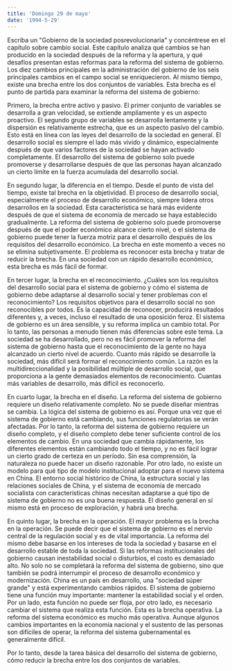 ```yaml
---
title: 'Domingo 29 de mayo'
date: '1994-5-29'
---
```


Escriba un "Gobierno de la sociedad posrevolucionaria" y concéntrese en el capítulo sobre cambio social. Este capítulo analiza qué cambios se han producido en la sociedad después de la reforma y la apertura, y qué desafíos presentan estas reformas para la reforma del sistema de gobierno. Los diez cambios principales en la administración del gobierno de los seis principales cambios en el campo social se enriquecieron. Al mismo tiempo, existe una brecha entre los dos conjuntos de variables. Esta brecha es el punto de partida para examinar la reforma del sistema de gobierno:

Primero, la brecha entre activo y pasivo. El primer conjunto de variables se desarrolla a gran velocidad, se extiende ampliamente y es un aspecto proactivo. El segundo grupo de variables se desarrolla lentamente y la dispersión es relativamente estrecha, que es un aspecto pasivo del cambio. Esto está en línea con las leyes del desarrollo de la sociedad en general. El desarrollo social es siempre el lado más vívido y dinámico, especialmente después de que varios factores de la sociedad se hayan activado completamente. El desarrollo del sistema de gobierno solo puede promoverse y desarrollarse después de que las personas hayan alcanzado un cierto límite en la fuerza acumulada del desarrollo social.

En segundo lugar, la diferencia en el tiempo. Desde el punto de vista del tiempo, existe tal brecha en la objetividad. El proceso de desarrollo social, especialmente el proceso de desarrollo económico, siempre lidera otros desarrollos en la sociedad. Esta característica se hará más evidente después de que el sistema de economía de mercado se haya establecido gradualmente. La reforma del sistema de gobierno solo puede promoverse después de que el poder económico alcance cierto nivel, o el sistema de gobierno puede tener la fuerza motriz para el desarrollo después de los requisitos del desarrollo económico. La brecha en este momento a veces no se elimina subjetivamente. El problema es reconocer esta brecha y tratar de reducir la brecha. En una sociedad con un rápido desarrollo económico, esta brecha es más fácil de formar.

En tercer lugar, la brecha en el reconocimiento. ¿Cuáles son los requisitos del desarrollo social para el sistema de gobierno y cómo el sistema de gobierno debe adaptarse al desarrollo social y tener problemas con el reconocimiento? Los requisitos objetivos para el desarrollo social no son reconocibles por todos. Es la capacidad de reconocer, producirá resultados diferentes y, a veces, incluso el resultado de una oposición feroz. El sistema de gobierno es un área sensible, y su reforma implica un cambio total. Por lo tanto, las personas a menudo tienen más diferencias sobre este tema. La sociedad se ha desarrollado, pero no es fácil promover la reforma del sistema de gobierno hasta que el reconocimiento de la gente no haya alcanzado un cierto nivel de acuerdo. Cuanto más rápido se desarrolle la sociedad, más difícil será formar el reconocimiento común. La razón es la multidireccionalidad y la posibilidad múltiple de desarrollo social, que proporciona a la gente demasiados elementos de reconocimiento. Cuantas más variables de desarrollo, más difícil es reconocerlo.

En cuarto lugar, la brecha en el diseño. La reforma del sistema de gobierno requiere un diseño relativamente completo. No se puede diseñar mientras se cambia. La lógica del sistema de gobierno es así. Porque una vez que el sistema de gobierno está cambiando, sus funciones regulatorias se verán afectadas. Por lo tanto, la reforma del sistema de gobierno requiere un diseño completo, y el diseño completo debe tener suficiente control de los elementos de cambio. En una sociedad que cambia rápidamente, los diferentes elementos están cambiando todo el tiempo, y no es fácil lograr un cierto grado de certeza en un período. Sin esa comprensión, la naturaleza no puede hacer un diseño razonable. Por otro lado, no existe un modelo para qué tipo de modelo institucional adoptar para el nuevo sistema en China. El entorno social histórico de China, la estructura social y las relaciones sociales de China, y el sistema de economía de mercado socialista con características chinas necesitan adaptarse a qué tipo de sistema de gobierno no es una buena respuesta. El diseño general en sí mismo está en proceso de exploración, y habrá una brecha.

En quinto lugar, la brecha en la operación. El mayor problema es la brecha en la operación. Se puede decir que el sistema de gobierno es el nervio central de la regulación social y es de vital importancia. La reforma del mismo debe basarse en los intereses de toda la sociedad y basarse en el desarrollo estable de toda la sociedad. Si las reformas institucionales del gobierno causan inestabilidad social o disturbios, el costo es demasiado alto. No solo no se completará la reforma del sistema de gobierno, sino que también se podrá interrumpir el proceso de desarrollo económico y modernización. China es un país en desarrollo, una "sociedad súper grande" y está experimentando cambios rápidos. El sistema de gobierno tiene una función muy importante: mantener la estabilidad social y el orden. Por un lado, esta función no puede ser floja, por otro lado, es necesario cambiar el sistema que realiza esta función. Esta es la brecha operativa. La reforma del sistema económico es mucho más operativa. Aunque algunos cambios importantes en la economía nacional y el sustento de las personas son difíciles de operar, la reforma del sistema gubernamental es generalmente difícil.

Por lo tanto, desde la tarea básica del desarrollo del sistema de gobierno, cómo reducir la brecha entre los dos conjuntos de variables.

